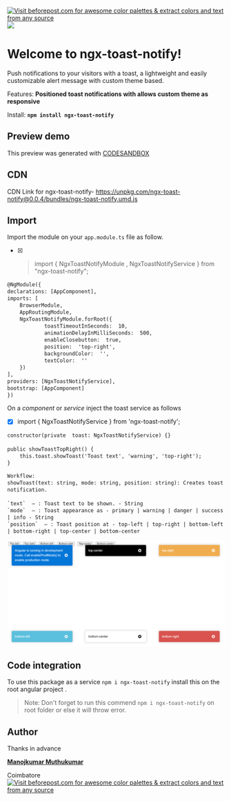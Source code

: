 [![Visit beforepost.com for awesome color palettes &  extract colors and text from any source](https://d2qi19nk4plhbu.cloudfront.net/npm-post.png)](https://www.beforepost.com/)
<img  width="100px"  src="https://cdn-icons-png.flaticon.com/512/1827/1827370.png"/>

# Welcome to ngx-toast-notify!

Push notifications to your visitors with a toast, a lightweight and easily customizable alert message with custom theme based.

Features: **Positioned toast notifications with allows custom theme as responsive**

Install: **`npm install ngx-toast-notify`**

## Preview demo

This preview was generated with [CODESANDBOX](https://codesandbox.io/s/ngx-toast-notify-k02iv)

## CDN

CDN Link for ngx-toast-notify- https://unpkg.com/ngx-toast-notify@0.0.4/bundles/ngx-toast-notify.umd.js

## Import

Import the module on your `app.module.ts` file as follow.

- [x] > import { NgxToastNotifyModule , NgxToastNotifyService } from "ngx-toast-notify";

```
@NgModule({
declarations: [AppComponent],
imports: [
	BrowserModule,
	AppRoutingModule,
	NgxToastNotifyModule.forRoot({
			toastTimeoutInSeconds:  10,
			animationDelayInMilliSeconds:  500,
			enableClosebutton:  true,
			position:  'top-right',
			backgroundColor:  '',
			textColor:  ''
	})
],
providers: [NgxToastNotifyService],
bootstrap: [AppComponent]
})
```

On a _component_ or _service_ inject the toast service as follows

- [x] import { NgxToastNotifyService } from 'ngx-toast-notify';

```
constructor(private  toast: NgxToastNotifyService) {}

public showToastTopRight() {
	this.toast.showToast('Toast text', 'warning', 'top-right');
}
```

```
Workflow:
showToast(text: string, mode: string, position: string): Creates toast notification.

`text`  — : Toast text to be shown. - String
`mode`  — : Toast appearance as - primary | warning | danger | success | info - String
`position`  — : Toast position at - top-left | top-right | bottom-left | bottom-right | top-center | bottom-center
```

![Preview](https://github.com/manoj10101996/ngx-toast-notify/blob/main/Screenshot%20%28207%29.png?raw=true)

## Code integration

To use this package as a service `npm i ngx-toast-notify` install this on the root angular project .

> Note: Don't forget to run this commend `npm i ngx-toast-notify` on root folder or else it will throw error.

## Author

Thanks in advance

[**Manojkumar Muthukumar**](https://codesandbox.io/u/manoj10101996)

Coimbatore
[![Visit beforepost.com for awesome color palettes &  extract colors and text from any source](https://d2qi19nk4plhbu.cloudfront.net/npm-post.png)](https://www.beforepost.com/)
